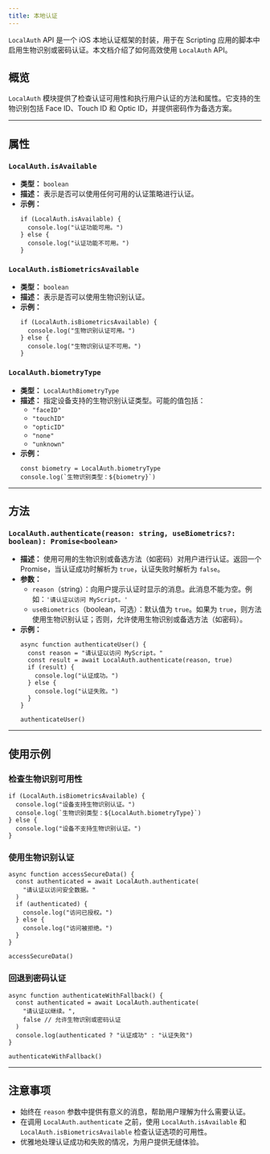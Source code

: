 ```yaml
---
title: 本地认证
---
```

`LocalAuth` API 是一个 iOS 本地认证框架的封装，用于在 Scripting 应用的脚本中启用生物识别或密码认证。本文档介绍了如何高效使用 `LocalAuth` API。

## 概览
`LocalAuth` 模块提供了检查认证可用性和执行用户认证的方法和属性。它支持的生物识别包括 Face ID、Touch ID 和 Optic ID，并提供密码作为备选方案。

---

## 属性

### `LocalAuth.isAvailable`
- **类型：** `boolean`
- **描述：** 表示是否可以使用任何可用的认证策略进行认证。
- **示例：**
  ```tsx
  if (LocalAuth.isAvailable) {
    console.log("认证功能可用。")
  } else {
    console.log("认证功能不可用。")
  }
  ```

### `LocalAuth.isBiometricsAvailable`
- **类型：** `boolean`
- **描述：** 表示是否可以使用生物识别认证。
- **示例：**
  ```tsx
  if (LocalAuth.isBiometricsAvailable) {
    console.log("生物识别认证可用。")
  } else {
    console.log("生物识别认证不可用。")
  }
  ```

### `LocalAuth.biometryType`
- **类型：** `LocalAuthBiometryType`
- **描述：** 指定设备支持的生物识别认证类型。可能的值包括：
  - `"faceID"`
  - `"touchID"`
  - `"opticID"`
  - `"none"`
  - `"unknown"`
- **示例：**
  ```tsx
  const biometry = LocalAuth.biometryType
  console.log(`生物识别类型：${biometry}`)
  ```

---

## 方法

### `LocalAuth.authenticate(reason: string, useBiometrics?: boolean): Promise<boolean>`
- **描述：** 使用可用的生物识别或备选方法（如密码）对用户进行认证。返回一个 Promise，当认证成功时解析为 `true`，认证失败时解析为 `false`。
- **参数：**
  - `reason`（string）：向用户提示认证时显示的消息。此消息不能为空。例如：`'请认证以访问 MyScript。'`
  - `useBiometrics`（boolean，可选）：默认值为 `true`。如果为 `true`，则方法使用生物识别认证；否则，允许使用生物识别或备选方法（如密码）。
- **示例：**
  ```tsx
  async function authenticateUser() {
    const reason = "请认证以访问 MyScript。"
    const result = await LocalAuth.authenticate(reason, true)
    if (result) {
      console.log("认证成功。")
    } else {
      console.log("认证失败。")
    }
  }

  authenticateUser()
  ```

---

## 使用示例

### 检查生物识别可用性
```tsx
if (LocalAuth.isBiometricsAvailable) {
  console.log("设备支持生物识别认证。")
  console.log(`生物识别类型：${LocalAuth.biometryType}`)
} else {
  console.log("设备不支持生物识别认证。")
}
```

### 使用生物识别认证
```tsx
async function accessSecureData() {
  const authenticated = await LocalAuth.authenticate(
    "请认证以访问安全数据。"
  )
  if (authenticated) {
    console.log("访问已授权。")
  } else {
    console.log("访问被拒绝。")
  }
}

accessSecureData()
```

### 回退到密码认证
```tsx
async function authenticateWithFallback() {
  const authenticated = await LocalAuth.authenticate(
    "请认证以继续。",
    false // 允许生物识别或密码认证
  )
  console.log(authenticated ? "认证成功" : "认证失败")
}

authenticateWithFallback()
```

---

## 注意事项
- 始终在 `reason` 参数中提供有意义的消息，帮助用户理解为什么需要认证。
- 在调用 `LocalAuth.authenticate` 之前，使用 `LocalAuth.isAvailable` 和 `LocalAuth.isBiometricsAvailable` 检查认证选项的可用性。
- 优雅地处理认证成功和失败的情况，为用户提供无缝体验。